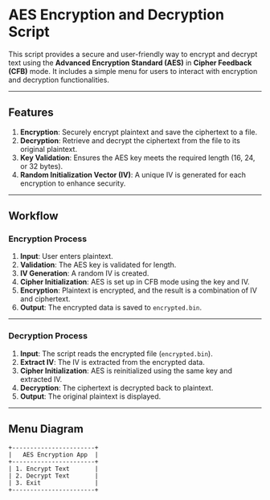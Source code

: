 # AES Encryption and Decryption Script

This script provides a secure and user-friendly way to encrypt and decrypt text using the **Advanced Encryption Standard (AES)** in **Cipher Feedback (CFB)** mode. It includes a simple menu for users to interact with encryption and decryption functionalities.

---

## Features
1. **Encryption**: Securely encrypt plaintext and save the ciphertext to a file.
2. **Decryption**: Retrieve and decrypt the ciphertext from the file to its original plaintext.
3. **Key Validation**: Ensures the AES key meets the required length (16, 24, or 32 bytes).
4. **Random Initialization Vector (IV)**: A unique IV is generated for each encryption to enhance security.

---

## Workflow

### Encryption Process
1. **Input**: User enters plaintext.
2. **Validation**: The AES key is validated for length.
3. **IV Generation**: A random IV is created.
4. **Cipher Initialization**: AES is set up in CFB mode using the key and IV.
5. **Encryption**: Plaintext is encrypted, and the result is a combination of IV and ciphertext.
6. **Output**: The encrypted data is saved to `encrypted.bin`.

---

### Decryption Process
1. **Input**: The script reads the encrypted file (`encrypted.bin`).
2. **Extract IV**: The IV is extracted from the encrypted data.
3. **Cipher Initialization**: AES is reinitialized using the same key and extracted IV.
4. **Decryption**: The ciphertext is decrypted back to plaintext.
5. **Output**: The original plaintext is displayed.

---

## Menu Diagram

```plaintext
+-----------------------+
|   AES Encryption App  |
+-----------------------+
| 1. Encrypt Text       |
| 2. Decrypt Text       |
| 3. Exit               |
+-----------------------+
